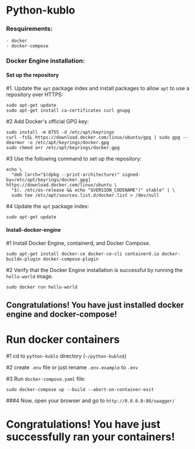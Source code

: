 
# Python-kublo


### Resquirements:

    - docker
    - docker-compose

### Docker Engine installation:

#### Set up the repository 

#1. Update the ```apt``` package index and install packages to allow ```apt``` to use a repository over HTTPS:

```
sudo apt-get update
sudo apt-get install ca-certificates curl gnupg
```

#2 Add Docker's official GPG key:

```
sudo install -m 0755 -d /etc/apt/keyrings
curl -fsSL https://download.docker.com/linux/ubuntu/gpg | sudo gpg --dearmor -o /etc/apt/keyrings/docker.gpg
sudo chmod a+r /etc/apt/keyrings/docker.gpg
```

#3 Use the following command to set up the repository:

```
echo \
  "deb [arch="$(dpkg --print-architecture)" signed-by=/etc/apt/keyrings/docker.gpg] https://download.docker.com/linux/ubuntu \
  "$(. /etc/os-release && echo "$VERSION_CODENAME")" stable" | \
  sudo tee /etc/apt/sources.list.d/docker.list > /dev/null
```

#4 Update the ```apt``` package index:

```
sudo apt-get update
```


#### Install-docker-engine

#1 Install Docker Engine, containerd, and Docker Compose.

```
sudo apt-get install docker-ce docker-ce-cli containerd.io docker-buildx-plugin docker-compose-plugin
```

#2 Verify that the Docker Engine installation is successful by running the ```hello-world``` image.

```
sudo docker run hello-world
```


## Congratulations! You have just installed docker engine and docker-compose!


# Run docker containers

#1 cd to ```python-kublo``` directory  (```~/python-kublo$```)

#2 create ```.env``` file or just rename ```.env.example``` to ```.env```

#3 Run ```docker-compose.yaml``` file:

```
sudo docker-compose up --build --abort-on-container-exit
```


###4 Now, open your browser and go to ```http://0.0.0.0:80/swagger/```



# Congratulations! You have just successfully ran your containers!